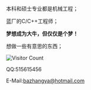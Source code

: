 本科和硕士专业都是机械工程；

蓝厂的C/C++工程师；

**梦想成为大牛，但仅仅是个梦！**

想做一些有意思的东西；

![Visitor Count](https://profile-counter.glitch.me/bazhangya/count.svg)

QQ:515615456

E-Mail:bazhangya@hotmail.com
